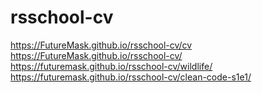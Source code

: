 # rsschool-cv
https://FutureMask.github.io/rsschool-cv/cv
https://FutureMask.github.io/rsschool-cv/
https://futuremask.github.io/rsschool-cv/wildlife/
https://futuremask.github.io/rsschool-cv/clean-code-s1e1/
